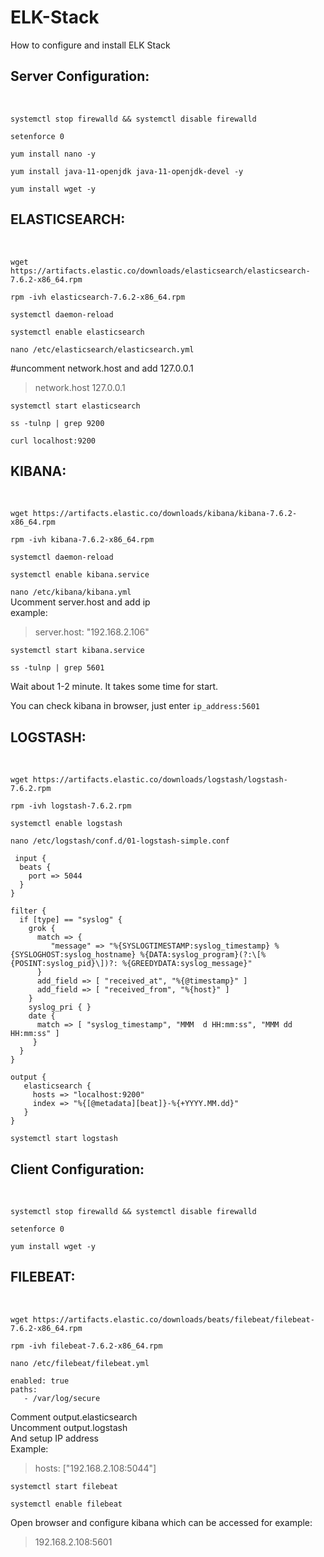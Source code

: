 # ELK-Stack
How to configure and install ELK Stack<br>

<h2>Server Configuration:</h2><br>

`systemctl stop firewalld && systemctl disable firewalld`<br>

`setenforce 0`<br>

`yum install nano -y`<br>

`yum install java-11-openjdk java-11-openjdk-devel -y`<br>

`yum install wget -y`<br>

<h2>ELASTICSEARCH:</h2><br>
  
`wget https://artifacts.elastic.co/downloads/elasticsearch/elasticsearch-7.6.2-x86_64.rpm`<br>

`rpm -ivh elasticsearch-7.6.2-x86_64.rpm`<br>

`systemctl daemon-reload`<br>

`systemctl enable elasticsearch`<br>

`nano /etc/elasticsearch/elasticsearch.yml`<br>

#uncomment network.host and add 127.0.0.1<br>
>network.host 127.0.0.1 <br>

`systemctl start elasticsearch`<br>

`ss -tulnp | grep 9200`<br>

`curl localhost:9200`<br>

<h2>KIBANA:</h2><br>

`wget https://artifacts.elastic.co/downloads/kibana/kibana-7.6.2-x86_64.rpm`<br>

`rpm -ivh kibana-7.6.2-x86_64.rpm`<br>

`systemctl daemon-reload`<br>

`systemctl enable kibana.service`<br>

`nano /etc/kibana/kibana.yml`<br>
Ucomment server.host and add ip<br>
example:<br>

>server.host: "192.168.2.106"

`systemctl start kibana.service`<br>

`ss -tulnp | grep 5601`<br>

Wait about 1-2 minute. It takes some time for start.<br>

You can check kibana in browser, just enter  `ip_address:5601`

<h2>LOGSTASH:</h2><br>

`wget https://artifacts.elastic.co/downloads/logstash/logstash-7.6.2.rpm`<br>

`rpm -ivh logstash-7.6.2.rpm`<br>

`systemctl enable logstash`<br>



`nano /etc/logstash/conf.d/01-logstash-simple.conf`
```
 input {
  beats {
    port => 5044
  }
}

filter {
  if [type] == "syslog" {
    grok {
      match => {
         "message" => "%{SYSLOGTIMESTAMP:syslog_timestamp} %{SYSLOGHOST:syslog_hostname} %{DATA:syslog_program}(?:\[%{POSINT:syslog_pid}\])?: %{GREEDYDATA:syslog_message}"
      }
      add_field => [ "received_at", "%{@timestamp}" ]
      add_field => [ "received_from", "%{host}" ]
    }
    syslog_pri { }
    date {
      match => [ "syslog_timestamp", "MMM  d HH:mm:ss", "MMM dd HH:mm:ss" ]
     }
  }
}

output {
   elasticsearch {
     hosts => "localhost:9200"
     index => "%{[@metadata][beat]}-%{+YYYY.MM.dd}"
   }
}

```

`systemctl start logstash`<br>

<h2>Client Configuration:</h2><br>

`systemctl stop firewalld && systemctl disable firewalld`<br>

`setenforce 0`<br>

`yum install wget -y`<br>

<h2>FILEBEAT:</h2><br>

`wget https://artifacts.elastic.co/downloads/beats/filebeat/filebeat-7.6.2-x86_64.rpm`<br>

`rpm -ivh filebeat-7.6.2-x86_64.rpm`<br>

`nano /etc/filebeat/filebeat.yml`
```
enabled: true
paths:
   - /var/log/secure
```
Comment output.elasticsearch<br>
Uncomment output.logstash<br>
And setup IP address<br>
Example: 
> hosts: ["192.168.2.108:5044"]<br>

`systemctl start filebeat`<br>

`systemctl enable filebeat`<br>

Open browser and configure kibana which can be accessed for example:
>192.168.2.108:5601
